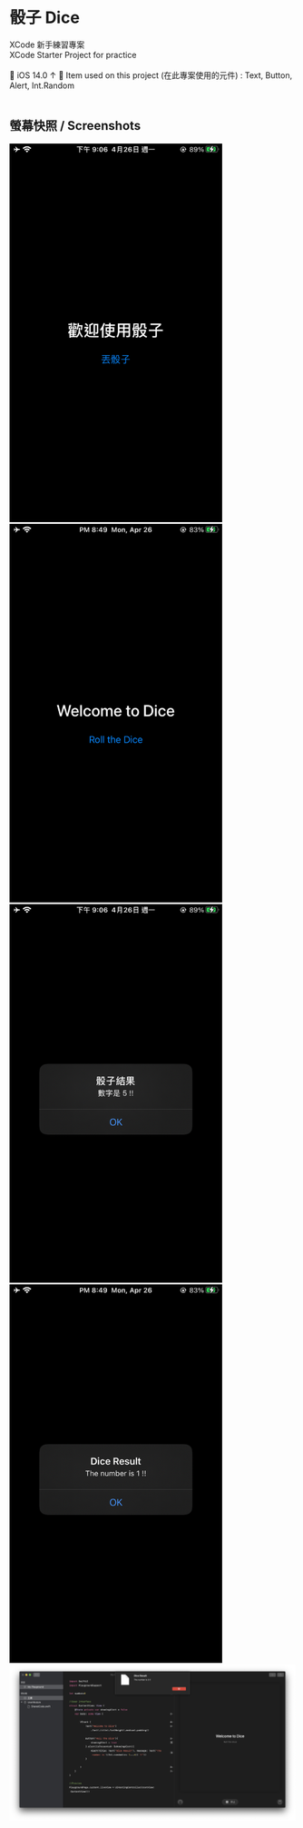 # 骰子 Dice
XCode 新手練習專案<br>
XCode Starter Project for practice
<br><br>
📱 iOS 14.0 ↑
🔧 Item used on this project (在此專案使用的元件) : Text, Button, Alert, Int.Random<br>
<br>
## 螢幕快照 / Screenshots

<a href="https://raw.githubusercontent.com/iambjlu/Dice/main/readme_res/Welcome_zh-tw.PNG">
<img src="https://raw.githubusercontent.com/iambjlu/Dice/main/readme_res/Welcome_zh-tw.PNG" width="375px" height="667px">
</img></a>

<a href="https://raw.githubusercontent.com/iambjlu/Dice/main/readme_res/Welcome_en.PNG">
<img src="https://raw.githubusercontent.com/iambjlu/Dice/main/readme_res/Welcome_en.PNG" width="375px" height="667px">
</img></a>

<a href="https://raw.githubusercontent.com/iambjlu/Dice/main/readme_res/Result_zh-tw.PNG">
<img src="https://raw.githubusercontent.com/iambjlu/Dice/main/readme_res/Result_zh-tw.PNG" width="375px" height="667px">
</img></a>

<a href="https://raw.githubusercontent.com/iambjlu/Dice/main/readme_res/Result_en.PNG">
<img src="https://raw.githubusercontent.com/iambjlu/Dice/main/readme_res/Result_en.PNG" width="375px" height="667px">
</img></a>

<a href="https://raw.githubusercontent.com/iambjlu/Dice/main/readme_res/Playground.png">
<img src="https://raw.githubusercontent.com/iambjlu/Dice/main/readme_res/Playground.png">
</img></a>
